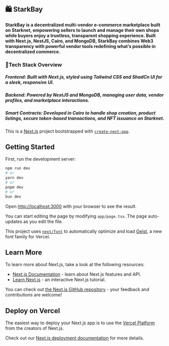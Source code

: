 ## 🛍️ StarkBay
#### StarkBay is a decentralized multi-vendor e-commerce marketplace built on Starknet, empowering sellers to launch and manage their own shops while buyers enjoy a trustless, transparent shopping experience. Built with Next.js, NestJS, Cairo, and MongoDB, StarkBay combines Web3 transparency with powerful vendor tools redefining what’s possible in decentralized commerce.

### 🔧Tech Stack Overview
##### Frontend: Built with Next.js, styled using Tailwind CSS and ShadCn UI for a sleek, responsive UI.

##### Backend: Powered by NestJS and MongoDB, managing user data, vendor profiles, and marketplace interactions.

##### Smart Contracts: Developed in Cairo to handle shop creation, product listings, secure token-based transactions, and NFT issuance on Starknet.





This is a [Next.js](https://nextjs.org) project bootstrapped with [`create-next-app`](https://nextjs.org/docs/app/api-reference/cli/create-next-app).

## Getting Started

First, run the development server:

```bash
npm run dev
# or
yarn dev
# or
pnpm dev
# or
bun dev
```

Open [http://localhost:3000](http://localhost:3000) with your browser to see the result.

You can start editing the page by modifying `app/page.tsx`. The page auto-updates as you edit the file.

This project uses [`next/font`](https://nextjs.org/docs/app/building-your-application/optimizing/fonts) to automatically optimize and load [Geist](https://vercel.com/font), a new font family for Vercel.

## Learn More

To learn more about Next.js, take a look at the following resources:

- [Next.js Documentation](https://nextjs.org/docs) - learn about Next.js features and API.
- [Learn Next.js](https://nextjs.org/learn) - an interactive Next.js tutorial.

You can check out [the Next.js GitHub repository](https://github.com/vercel/next.js) - your feedback and contributions are welcome!

## Deploy on Vercel

The easiest way to deploy your Next.js app is to use the [Vercel Platform](https://vercel.com/new?utm_medium=default-template&filter=next.js&utm_source=create-next-app&utm_campaign=create-next-app-readme) from the creators of Next.js.

Check out our [Next.js deployment documentation](https://nextjs.org/docs/app/building-your-application/deploying) for more details.
